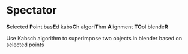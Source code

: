 # Spectator

**S**elected **P**oint bas**E**d kabs**C**h algori**T**hm **A**lignment **TO**ol blende**R**

Use Kabsch algorithm to superimpose two objects in blender based on selected points
